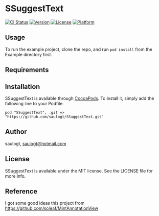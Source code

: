 # SSuggestText

[![CI Status](http://img.shields.io/travis/saulogt/SSuggestText.svg?style=flat)](https://travis-ci.org/saulogt/SSuggestText)
[![Version](https://img.shields.io/cocoapods/v/SSuggestText.svg?style=flat)](http://cocoadocs.org/docsets/SSuggestText)
[![License](https://img.shields.io/cocoapods/l/SSuggestText.svg?style=flat)](http://cocoadocs.org/docsets/SSuggestText)
[![Platform](https://img.shields.io/cocoapods/p/SSuggestText.svg?style=flat)](http://cocoadocs.org/docsets/SSuggestText)

## Usage

To run the example project, clone the repo, and run `pod install` from the Example directory first.

## Requirements

## Installation

SSuggestText is available through [CocoaPods](http://cocoapods.org). To install
it, simply add the following line to your Podfile:

    pod "SSuggestText", :git => "https://github.com/saulogt/SSuggestText.git"

## Author

saulogt, saulogt@hotmail.com

## License

SSuggestText is available under the MIT license. See the LICENSE file for more info.

## Reference

I got some good ideas this project from https://github.com/soleaf/MintAnnotationView
